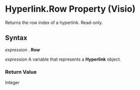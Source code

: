 
# Hyperlink.Row Property (Visio)

Returns the row index of a hyperlink. Read-only.


## Syntax

 _expression_ . **Row**

 _expression_ A variable that represents a **Hyperlink** object.


### Return Value

Integer

